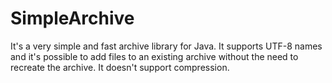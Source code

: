 SimpleArchive
=============

It's a very simple and fast archive library for Java. It supports UTF-8 names and it's possible to add files to an existing archive without the need to recreate the archive. It doesn't support compression.